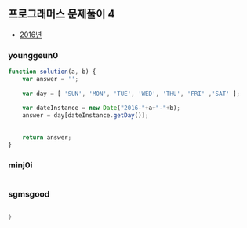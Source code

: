 ## 프로그래머스 문제풀이 4

* [2016년](https://programmers.co.kr/learn/courses/30/lessons/12901)

### younggeun0

```javascript
function solution(a, b) {
    var answer = '';
    
    var day = [ 'SUN', 'MON', 'TUE', 'WED', 'THU', 'FRI' ,'SAT' ];
    
    var dateInstance = new Date("2016-"+a+"-"+b);
    answer = day[dateInstance.getDay()];
    
    
    return answer;
}
```

### minj0i

```JAVA

```

### sgmsgood

```java

}
```

